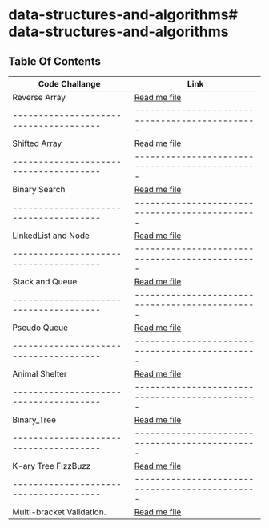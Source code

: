 # data-structures-and-algorithms# data-structures-and-algorithms

## Table Of Contents

| Code Challange                         | Link                                                                 |  
|----------------------------------------|----------------------------------------------------------------------|
| Reverse Array                          | [Read me file](./src/reversedArray/README.md)                        | 
| -------------------------------------- | -----------------------------------------------                      |
| Shifted Array                          | [Read me file](./src/shiftedArray/README.md)                         | 
| -------------------------------------- | -----------------------------------------------                      |
| Binary Search                          | [Read me file](./src/arrayBinarySearch/README.md)                    | 
| -------------------------------------- | -----------------------------------------------                      |
| LinkedList and Node                    | [Read me file](./src/linkedList/README_LinkedList.md)                | 
| -------------------------------------- | -----------------------------------------------                      |
| Stack and Queue                        | [Read me file](./src/linkedList/README_Stack_Queue.md)               | 
| -------------------------------------- | -----------------------------------------------                      |
| Pseudo Queue                           | [Read me file](./src/linkedList/README_PSEUDO_QUEUE.md)              | 
| -------------------------------------- | -----------------------------------------------                      |
| Animal Shelter                         | [Read me file](./src/linkedList/README_AnimalShelter.md)             |
| -------------------------------------- | -----------------------------------------------                      |
| Binary_Tree                            | [Read me file](./src/linkedList/README_TREES.md)                     |
| -------------------------------------- | -----------------------------------------------                      |
| K-ary Tree FizzBuzz                    | [Read me file](./src/linkedList/k_ary_tree_fizzbuzz.md)              |
| -------------------------------------- | -----------------------------------------------                      |
| Multi-bracket Validation.              | [Read me file](./src/linkedList/README_Multi_bracketT_Validation.md) |


